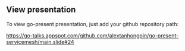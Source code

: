 ## View presentation

To view go-present presentation, just add your github repository path:

https://go-talks.appspot.com/github.com/alextanhongpin/go-present-servicemesh/main.slide#24
